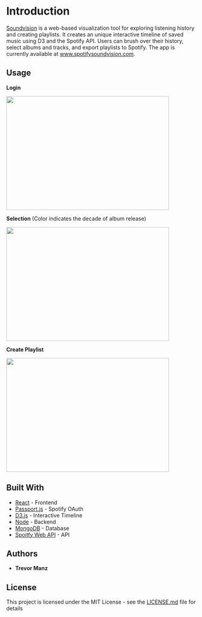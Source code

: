 # Introduction

[Soundvision](http://www.spotifysoundvision.com) is a web-based visualization tool for exploring listening history and creating playlists. It creates an unique interactive timeline of saved music using D3 and the Spotify API. Users can brush over their history, select albums and tracks, and export playlists to Spotify. The app is currently available at www.spotifysoundvision.com.

## Usage

**Login**
<p>
  <img src="https://media.giphy.com/media/fWfFZrUgTF7hmQSxjV/giphy.gif" width="430" height="300" />
</p>

**Selection** (Color indicates the decade of album release)
<p>
  <img src="https://media.giphy.com/media/3JURBBW6DYNqCKtATg/giphy.gif" width="430" height="300"/>
</p>

**Create Playlist**
<p>
  <img src="https://media.giphy.com/media/mWHiQX6RNae6Gqh1iY/giphy.gif" width="430" height="300"/>
</p>



## Built With

* [React](https://reactjs.org/) - Frontend
* [Passport.js](http://www.passportjs.org/) - Spotify OAuth
* [D3.js](https://github.com/d3/d3) - Interactive Timeline
* [Node](https://github.com/nodejs/node) - Backend
* [MongoDB](https://www.mongodb.com/) - Database
* [Spoitfy Web API](https://beta.developer.spotify.com/documentation/web-api/) - API

## Authors

* **Trevor Manz** 

## License

This project is licensed under the MIT License - see the [LICENSE.md](LICENSE.md) file for details
